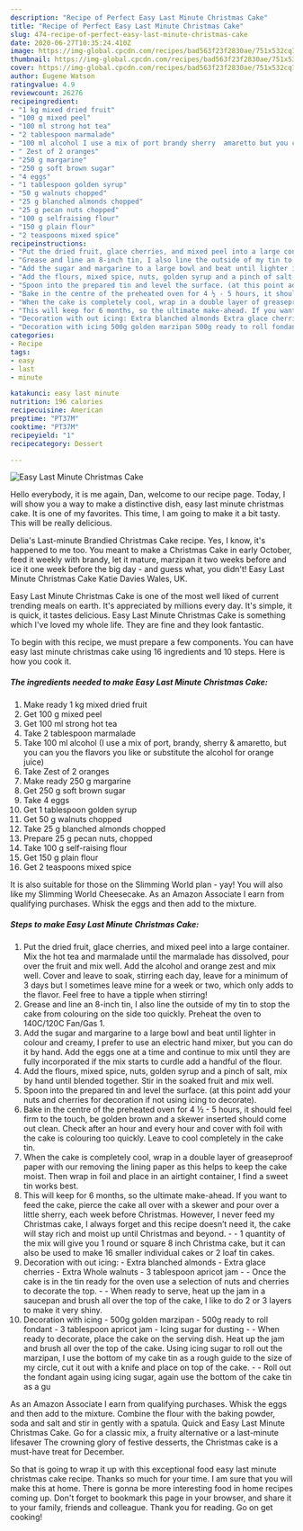 ```yaml
---
description: "Recipe of Perfect Easy Last Minute Christmas Cake"
title: "Recipe of Perfect Easy Last Minute Christmas Cake"
slug: 474-recipe-of-perfect-easy-last-minute-christmas-cake
date: 2020-06-27T10:35:24.410Z
image: https://img-global.cpcdn.com/recipes/bad563f23f2830ae/751x532cq70/easy-last-minute-christmas-cake-recipe-main-photo.jpg
thumbnail: https://img-global.cpcdn.com/recipes/bad563f23f2830ae/751x532cq70/easy-last-minute-christmas-cake-recipe-main-photo.jpg
cover: https://img-global.cpcdn.com/recipes/bad563f23f2830ae/751x532cq70/easy-last-minute-christmas-cake-recipe-main-photo.jpg
author: Eugene Watson
ratingvalue: 4.9
reviewcount: 26276
recipeingredient:
- "1 kg mixed dried fruit"
- "100 g mixed peel"
- "100 ml strong hot tea"
- "2 tablespoon marmalade"
- "100 ml alcohol I use a mix of port brandy sherry  amaretto but you can you the flavors you like or substitute the alcohol for orange juice"
- " Zest of 2 oranges"
- "250 g margarine"
- "250 g soft brown sugar"
- "4 eggs"
- "1 tablespoon golden syrup"
- "50 g walnuts chopped"
- "25 g blanched almonds chopped"
- "25 g pecan nuts chopped"
- "100 g selfraising flour"
- "150 g plain flour"
- "2 teaspoons mixed spice"
recipeinstructions:
- "Put the dried fruit, glace cherries, and mixed peel into a large container. Mix the hot tea and marmalade until the marmalade has dissolved, pour over the fruit and mix well. Add the alcohol and orange zest and mix well. Cover and leave to soak, stirring each day, leave for a minimum of 3 days but I sometimes leave mine for a week or two, which only adds to the flavor. Feel free to have a tipple when stirring!"
- "Grease and line an 8-inch tin, I also line the outside of my tin to stop the cake from colouring on the side too quickly. Preheat the oven to 140C/120C Fan/Gas 1."
- "Add the sugar and margarine to a large bowl and beat until lighter in colour and creamy, I prefer to use an electric hand mixer, but you can do it by hand. Add the eggs one at a time and continue to mix until they are fully incorporated if the mix starts to curdle add a handful of the flour."
- "Add the flours, mixed spice, nuts, golden syrup and a pinch of salt, mix by hand until blended together. Stir in the soaked fruit and mix well."
- "Spoon into the prepared tin and level the surface. (at this point add your nuts and cherries for decoration if not using icing to decorate)."
- "Bake in the centre of the preheated oven for 4 ½ - 5 hours, it should feel firm to the touch, be golden brown and a skewer inserted should come out clean. Check after an hour and every hour and cover with foil with the cake is colouring too quickly. Leave to cool completely in the cake tin."
- "When the cake is completely cool, wrap in a double layer of greaseproof paper with our removing the lining paper as this helps to keep the cake moist. Then wrap in foil and place in an airtight container, I find a sweet tin works best."
- "This will keep for 6 months, so the ultimate make-ahead. If you want to feed the cake, pierce the cake all over with a skewer and pour over a little sherry, each week before Christmas. However, I never feed my Christmas cake, I always forget and this recipe doesn’t need it, the cake will stay rich and moist up until Christmas and beyond.   1 quantity of the mix will give you 1 round or square 8 inch Christma cake, but it can also be used to make 16 smaller individual cakes or 2 loaf tin cakes."
- "Decoration with out icing: Extra blanched almonds Extra glace cherries Extra Whole walnuts 3 tablespoon apricot jam  Once the cake is in the tin ready for the oven use a selection of nuts and cherries to decorate the top.  When ready to serve, heat up the jam in a saucepan and brush all over the top of the cake, I like to do 2 or 3 layers to make it very shiny."
- "Decoration with icing 500g golden marzipan 500g ready to roll fondant 3 tablespoon apricot jam Icing sugar for dusting  When ready to decorate, place the cake on the serving dish. Heat up the jam and brush all over the top of the cake. Using icing sugar to roll out the marzipan, I use the bottom of my cake tin as a rough guide to the size of my circle, cut it out with a knife and place on top of the cake.  Roll out the fondant again using icing sugar, again use the bottom of the cake tin as a gu"
categories:
- Recipe
tags:
- easy
- last
- minute

katakunci: easy last minute 
nutrition: 196 calories
recipecuisine: American
preptime: "PT37M"
cooktime: "PT37M"
recipeyield: "1"
recipecategory: Dessert

---
```



![Easy Last Minute Christmas Cake](https://img-global.cpcdn.com/recipes/bad563f23f2830ae/751x532cq70/easy-last-minute-christmas-cake-recipe-main-photo.jpg)

Hello everybody, it is me again, Dan, welcome to our recipe page. Today, I will show you a way to make a distinctive dish, easy last minute christmas cake. It is one of my favorites. This time, I am going to make it a bit tasty. This will be really delicious.

Delia&#39;s Last-minute Brandied Christmas Cake recipe. Yes, I know, it&#39;s happened to me too. You meant to make a Christmas Cake in early October, feed it weekly with brandy, let it mature, marzipan it two weeks before and ice it one week before the big day - and guess what, you didn&#39;t! Easy Last Minute Christmas Cake Katie Davies Wales, UK.

Easy Last Minute Christmas Cake is one of the most well liked of current trending meals on earth. It's appreciated by millions every day. It's simple, it is quick, it tastes delicious. Easy Last Minute Christmas Cake is something which I've loved my whole life. They are fine and they look fantastic.


To begin with this recipe, we must prepare a few components. You can have easy last minute christmas cake using 16 ingredients and 10 steps. Here is how you cook it.

<!--inarticleads1-->

##### The ingredients needed to make Easy Last Minute Christmas Cake:

1. Make ready 1 kg mixed dried fruit
1. Get 100 g mixed peel
1. Get 100 ml strong hot tea
1. Take 2 tablespoon marmalade
1. Take 100 ml alcohol (I use a mix of port, brandy, sherry &amp; amaretto, but you can you the flavors you like or substitute the alcohol for orange juice)
1. Take  Zest of 2 oranges
1. Make ready 250 g margarine
1. Get 250 g soft brown sugar
1. Take 4 eggs
1. Get 1 tablespoon golden syrup
1. Get 50 g walnuts chopped
1. Take 25 g blanched almonds chopped
1. Prepare 25 g pecan nuts, chopped
1. Take 100 g self-raising flour
1. Get 150 g plain flour
1. Get 2 teaspoons mixed spice


It is also suitable for those on the Slimming World plan - yay! You will also like my Slimming World Cheesecake. As an Amazon Associate I earn from qualifying purchases. Whisk the eggs and then add to the mixture. 

<!--inarticleads2-->

##### Steps to make Easy Last Minute Christmas Cake:

1. Put the dried fruit, glace cherries, and mixed peel into a large container. Mix the hot tea and marmalade until the marmalade has dissolved, pour over the fruit and mix well. Add the alcohol and orange zest and mix well. Cover and leave to soak, stirring each day, leave for a minimum of 3 days but I sometimes leave mine for a week or two, which only adds to the flavor. Feel free to have a tipple when stirring!
1. Grease and line an 8-inch tin, I also line the outside of my tin to stop the cake from colouring on the side too quickly. Preheat the oven to 140C/120C Fan/Gas 1.
1. Add the sugar and margarine to a large bowl and beat until lighter in colour and creamy, I prefer to use an electric hand mixer, but you can do it by hand. Add the eggs one at a time and continue to mix until they are fully incorporated if the mix starts to curdle add a handful of the flour.
1. Add the flours, mixed spice, nuts, golden syrup and a pinch of salt, mix by hand until blended together. Stir in the soaked fruit and mix well.
1. Spoon into the prepared tin and level the surface. (at this point add your nuts and cherries for decoration if not using icing to decorate).
1. Bake in the centre of the preheated oven for 4 ½ - 5 hours, it should feel firm to the touch, be golden brown and a skewer inserted should come out clean. Check after an hour and every hour and cover with foil with the cake is colouring too quickly. Leave to cool completely in the cake tin.
1. When the cake is completely cool, wrap in a double layer of greaseproof paper with our removing the lining paper as this helps to keep the cake moist. Then wrap in foil and place in an airtight container, I find a sweet tin works best.
1. This will keep for 6 months, so the ultimate make-ahead. If you want to feed the cake, pierce the cake all over with a skewer and pour over a little sherry, each week before Christmas. However, I never feed my Christmas cake, I always forget and this recipe doesn’t need it, the cake will stay rich and moist up until Christmas and beyond. -   - 1 quantity of the mix will give you 1 round or square 8 inch Christma cake, but it can also be used to make 16 smaller individual cakes or 2 loaf tin cakes.
1. Decoration with out icing: - Extra blanched almonds - Extra glace cherries - Extra Whole walnuts - 3 tablespoon apricot jam -  - Once the cake is in the tin ready for the oven use a selection of nuts and cherries to decorate the top. -  - When ready to serve, heat up the jam in a saucepan and brush all over the top of the cake, I like to do 2 or 3 layers to make it very shiny.
1. Decoration with icing - 500g golden marzipan - 500g ready to roll fondant - 3 tablespoon apricot jam - Icing sugar for dusting -  - When ready to decorate, place the cake on the serving dish. Heat up the jam and brush all over the top of the cake. Using icing sugar to roll out the marzipan, I use the bottom of my cake tin as a rough guide to the size of my circle, cut it out with a knife and place on top of the cake. -  - Roll out the fondant again using icing sugar, again use the bottom of the cake tin as a gu


As an Amazon Associate I earn from qualifying purchases. Whisk the eggs and then add to the mixture. Combine the flour with the baking powder, soda and salt and stir in gently with a spatula. Quick and Easy Last Minute Christmas Cake. Go for a classic mix, a fruity alternative or a last-minute lifesaver The crowning glory of festive desserts, the Christmas cake is a must-have treat for December. 

So that is going to wrap it up with this exceptional food easy last minute christmas cake recipe. Thanks so much for your time. I am sure that you will make this at home. There is gonna be more interesting food in home recipes coming up. Don't forget to bookmark this page in your browser, and share it to your family, friends and colleague. Thank you for reading. Go on get cooking!
